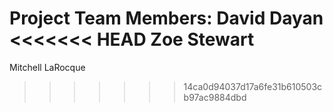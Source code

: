 Project Team Members:
David Dayan
<<<<<<< HEAD
Zoe Stewart
=======
Mitchell LaRocque
>>>>>>> 14ca0d94037d17a6fe31b610503cb97ac9884dbd

